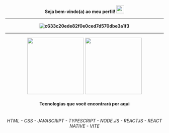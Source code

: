 

<h4 align="center">
Seja bem-vindo(a) ao meu perfil! <img src="https://media.giphy.com/media/hvRJCLFzcasrR4ia7z/giphy.gif" width="25px">

<hr>
 
![c633c20ede82f0e0ced7d570dbe3a1f3](https://user-images.githubusercontent.com/70382532/138322189-2db8df52-9dcb-40a0-88a8-c365466bd33d.gif)

<hr>
<div align="center">  
  <img height="180em" src="https://github-readme-stats-eight-theta.vercel.app/api?username=brenddamachado&show_icons=true&theme=chartreuse-dark&include_all_commits=true&count_private=true"/>
  <img height="180em" src="https://github-readme-streak-stats.herokuapp.com/?user=brenddamachado&theme=chartreuse-dark"/> 

</div>
 <h4 align="center">
Tecnologias que você encontrará por aqui
<div align="center"><br>
 <h6>
HTML - CSS - JAVASCRIPT - TYPESCRIPT - NODE.JS - REACTJS - REACT NATIVE - VITE
  
 


  

  

  

 
